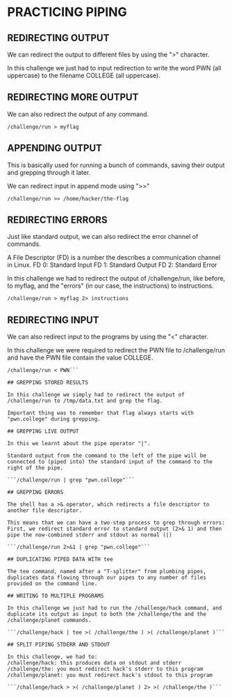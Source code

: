 # PRACTICING PIPING

## REDIRECTING OUTPUT

We can redirect the output to different files by using the ">" character.

In this challenge we just had to input redirection to write the word PWN (all uppercase) to the filename COLLEGE (all uppercase).

## REDIRECTING MORE OUTPUT

We can also redirect the output of any command.

```/challenge/run > myflag```

## APPENDING OUTPUT

This is basically used for running a bunch of commands, saving their output and grepping through it later.

We can redirect input in append mode using ">>"

```/challenge/run >> /home/hacker/the-flag```

## REDIRECTING ERRORS

Just like standard output, we can also redirect the error channel of commands.

A File Descriptor (FD) is a number the describes a communication channel in Linux.
FD 0: Standard Input
FD 1: Standard Output
FD 2: Standard Error

In this challenge we had to redirect the output of /challenge/run, like before, to myflag, and the "errors" (in our case, the instructions) to instructions.

```/challenge/run > myflag 2> instructions```

## REDIRECTING INPUT 

We can also redirect input to the programs by using the "<" character.

In this challenge we were required to redirect the PWN file to /challenge/run and have the PWN file contain the value COLLEGE.

```echo "COLLEGE" > PWN
/challenge/run < PWN```

## GREPPING STORED RESULTS

In this challenge we simply had to redirect the output of /challenge/run to /tmp/data.txt and grep the flag.

Important thing was to remember that flag always starts with "pwn.college" during grepping.

## GREPPING LIVE OUTPUT

In this we learnt about the pipe operator "|".

Standard output from the command to the left of the pipe will be connected to (piped into) the standard input of the command to the right of the pipe.

```/challenge/run | grep "pwn.college"```

## GREPPING ERRORS

The shell has a >& operator, which redirects a file descriptor to another file descriptor.

This means that we can have a two-step process to grep through errors: 
First, we redirect standard error to standard output (2>& 1) and then pipe the now-combined stderr and stdout as normal (|)

```/challenge/run 2>&1 | grep "pwn.college"```

## DUPLICATING PIPED DATA WITH tee

The tee command, named after a "T-splitter" from plumbing pipes, duplicates data flowing through our pipes to any number of files provided on the command line.

## WRITING TO MULTIPLE PROGRAMS

In this challenge we just had to run the /challenge/hack command, and duplicate its output as input to both the /challenge/the and the /challenge/planet commands.

```/challenge/hack | tee >( /challenge/the ) >( /challenge/planet )```

## SPLIT PIPING STDERR AND STDOUT

In this challenge, we had to:
/challenge/hack: this produces data on stdout and stderr
/challenge/the: you must redirect hack's stderr to this program
/challenge/planet: you must redirect hack's stdout to this program

```/challenge/hack > >( /challenge/planet ) 2> >( /challenge/the )```
